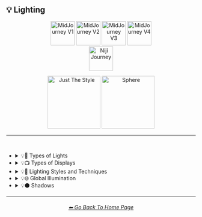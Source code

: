 <h2>💡 Lighting</h2>

<div align="center">

[<img src="/Images/Repo_Parts/Buttons/Version_Buttons/button_version_V1_inactive.webp?raw=true" alt="MidJourney V1" height="64" />](/Pages/MJ_V1/Style_Pages/Sphere/Lighting.md)
[<img src="/Images/Repo_Parts/Buttons/Version_Buttons/button_version_V2_inactive.webp?raw=true" alt="MidJourney V2" height="64" />](/Pages/MJ_V2/Style_Pages/Sphere/Lighting.md)
[<img src="/Images/Repo_Parts/Buttons/Version_Buttons/button_version_V3_active.webp?raw=true" alt="MidJourney V3" height="64" />](/Pages/MJ_V3/Style_Pages/Just_The_Style/Lighting.md)
[<img src="/Images/Repo_Parts/Buttons/Version_Buttons/button_version_V4_inactive.webp?raw=true" alt="MidJourney V4" height="64" />](/Pages/MJ_V4/Style_Pages/Just_The_Style/Lighting.md)
<br>
[<img src="/Images/Repo_Parts/Buttons/Version_Buttons/button_version_niji_inactive_full.webp?raw=true" alt="Niji Journey" height="64" />](/Pages/Niji_Journey/Style_Pages/Lighting.md)

[<img src="/Images/Repo_Parts/Buttons/Image_Type_Buttons/button_just_the_style_active.webp?raw=true" alt="Just The Style" width="140.5" />](/Pages/MJ_V3/Style_Pages/Just_The_Style/Lighting.md)
[<img src="/Images/Repo_Parts/Buttons/Image_Type_Buttons/button_sphere_inactive.webp?raw=true" alt="Sphere" width="140.5" />](/Pages/MJ_V3/Style_Pages/Sphere/Lighting.md)

</div>

<hr>
<br>


- <details><summary>💡🏮 Types of Lights</summary><p><div align="center">

	| Spotlight | Floodlight |
	| :-: | :-: |
	| <img src="/Images/MJ_V3/MidJourney_Styles/Spotlight.png?raw=true" width="256" /> | <img src="/Images/MJ_V3/MidJourney_Styles/Floodlight.png?raw=true" width="256" /> |
	
	<br>
	
	| Frontlight | Halfrear Lighting | Backlight |
	| :-: | :-: | :-: |
	| <img src="/Images/MJ_V3/MidJourney_Styles/Frontlight.png?raw=true" width="256" /> | <img src="/Images/MJ_V3/MidJourney_Styles/Halfrear_Lighting.png?raw=true" width="256" /> | <img src="/Images/MJ_V3/MidJourney_Styles/Backlight.png?raw=true" width="256" /> | 
	
	<br>
	
	| Rim Lights | Rim Lighting | Marquee |
	| :-: | :-: | :-: |
	| <img src="/Images/MJ_V3/MidJourney_Styles/Rim_Lights.png?raw=true" width="256" /> | <img src="/Images/MJ_V3/MidJourney_Styles/Rim_Lighting.png?raw=true" width="256" /> | <img src="/Images/MJ_V3/MidJourney_Styles/Marquee.png?raw=true" width="256" /> |
	
	<br>
	
	| Strobe | Strobe Light | Stroboscope |
	| :-: | :-: | :-: |
	| <img src="/Images/MJ_V3/MidJourney_Styles/Strobe.png?raw=true" width="256" /> | <img src="/Images/MJ_V3/MidJourney_Styles/Strobe_Light.png?raw=true" width="256" /> | <img src="/Images/MJ_V3/MidJourney_Styles/Stroboscope.png?raw=true" width="256" /> |

	<br>

	| Flickering Light | Bubble Light |
    | :-: | :-: |
    | <img src="/Images/MJ_V3/MidJourney_Styles/Flickering_Light.png?raw=true" width="256" /> | <img src="/Images/MJ_V3/MidJourney_Styles/Bubble_Light.png?raw=true" width="256" /> |

	<br>
	
	| Flash-Lamp | Flashtube |
	| :-: | :-: |
	| <img src="/Images/MJ_V3/MidJourney_Styles/Wave_14/Flash-Lamp.png?raw=true" width="256" /> | <img src="/Images/MJ_V3/MidJourney_Styles/Wave_14/Flashtube.png?raw=true" width="256" /> |

    <br>

	| Dim | Dim Lighting | Dark Lighting |
	| :-: | :-: | :-: |
	| <img src="/Images/MJ_V3/MidJourney_Styles/Dim.png?raw=true" width="256" /> | <img src="/Images/MJ_V3/MidJourney_Styles/Dim_Lighting.png?raw=true" width="256" /> | <img src="/Images/MJ_V3/MidJourney_Styles/Dark_Lighting.png?raw=true" width="256" /> |

	<br>
	
	| Bright | Ultrabright | Blinding Light |
	| :-: | :-: | :-: |
	| <img src="/Images/MJ_V3/MidJourney_Styles/Bright.png?raw=true" width="256" /> | <img src="/Images/MJ_V3/MidJourney_Styles/Ultrabright.png?raw=true" width="256" /> | <img src="/Images/MJ_V3/MidJourney_Styles/Wave_10/Blinding_Light.png?raw=true" width="256" /> |
	
	<br>
	
	| Crepuscular Rays | Rays of Shimmering Light |
	| :-: | :-: |
	| <img src="/Images/MJ_V3/MidJourney_Styles/Crepuscular_Rays.png?raw=true" width="256" /> | <img src="/Images/MJ_V3/MidJourney_Styles/Rays_of_Shimmering_Light.png?raw=true" width="256" /> |
	
	<br>
	
	| Artificial Lighting | Natural Lighting |
	| :-: | :-: |
	| <img src="/Images/MJ_V3/MidJourney_Styles/Artificial_Lighting.png?raw=true" width="256" /> | <img src="/Images/MJ_V3/MidJourney_Styles/Natural_Lighting.png?raw=true" width="256" /> |

	<br>

	| Sunlight | Direct Sunlight | Sunshine Ray |
	| :-: | :-: | :-: |
	| <img src="/Images/MJ_V3/MidJourney_Styles/Sunlight.png?raw=true" width="256" /> | <img src="/Images/MJ_V3/MidJourney_Styles/Wave_10/Direct_Sunlight.png?raw=true" width="256" /> | <img src="/Images/MJ_V3/MidJourney_Styles/Sunshine_Ray.png?raw=true" width="256" /> |
	
	<br>

	| Sunbeams | Moonbeams | Starlight |
	| :-: | :-: | :-: |
	| <img src="/Images/MJ_V3/MidJourney_Styles/Wave_11/Sunbeams.png?raw=true" width="256" /> | <img src="/Images/MJ_V3/MidJourney_Styles/Wave_11/Moonbeams.png?raw=true" width="256" /> | <img src="/Images/MJ_V3/MidJourney_Styles/Wave_11/Starlight.png?raw=true" width="256" /> |

	<br>

	| Incandescent | Incandescent Lamp |
	| :-: | :-: |
	| <img src="/Images/MJ_V3/MidJourney_Styles/Incandescent.png?raw=true" width="256" /> | <img src="/Images/MJ_V3/MidJourney_Styles/Incandescent_Lamp.png?raw=true" width="256" /> |
	
	<br>

	| Fluorescent | Fluorescent Lamp |
	| :-: | :-: |
	| <img src="/Images/MJ_V3/MidJourney_Styles/Fluorescent.png?raw=true" width="256" /> | <img src="/Images/MJ_V3/MidJourney_Styles/Fluorescent_Lamp.png?raw=true" width="256" /> |

	<br>

	| CFL | CFL Light |
	| :-: | :-: |
	| <img src="/Images/MJ_V3/MidJourney_Styles/Wave_11/CFL.png?raw=true" width="256" /> | <img src="/Images/MJ_V3/MidJourney_Styles/Wave_11/CFL_Light.png?raw=true" width="256" /> |
	
	<br>

	| Candlelight | Torch | Torch Light |
	| :-: | :-: | :-: |
	| <img src="/Images/MJ_V3/MidJourney_Styles/Candlelight.png?raw=true" width="256" /> | <img src="/Images/MJ_V3/MidJourney_Styles/Wave_11/Torch.png?raw=true" width="256" /> | <img src="/Images/MJ_V3/MidJourney_Styles/Wave_11/Torch_Light.png?raw=true" width="256" /> |

	<br>

	| Northern Lights |
	| :-: |
	| <img src="/Images/MJ_V3/MidJourney_Styles/Wave_10/Northern_Lights.png?raw=true" width="256" /> |

	<br>
	
	| Plasma Globe | Plasma Lamp | Lava Lamp |
	| :-: | :-: | :-: |
	| <img src="/Images/MJ_V3/MidJourney_Styles/Plasma_Globe.png?raw=true" width="256" /> | <img src="/Images/MJ_V3/MidJourney_Styles/Wave_11/Plasma_Lamp.png?raw=true" width="256" /> | <img src="/Images/MJ_V3/MidJourney_Styles/Lava_Lamp.png?raw=true" width="256" /> |
	
	<br>
	
	| Tesla Coil | Electric Arc | Crackle Tube |
	| :-: | :-: | :-: |
	| <img src="/Images/MJ_V3/MidJourney_Styles/Tesla_Coil.png?raw=true" width="256" /> | <img src="/Images/MJ_V3/MidJourney_Styles/Electric_Arc.png?raw=true" width="256" /> | <img src="/Images/MJ_V3/MidJourney_Styles/Crackle_Tube.png?raw=true" width="256" /> |

	<br>

	| Glow Stick | Blacklight |
	| :-: | :-: |
	| <img src="/Images/MJ_V3/MidJourney_Styles/Glow_Stick.png?raw=true" width="256" /> | <img src="/Images/MJ_V3/MidJourney_Styles/Wave_11/Blacklight.png?raw=true" width="256" /> |

	<br>

	| Laser | Laser Light Show |
	| :-: | :-: |
	| <img src="/Images/MJ_V3/MidJourney_Styles/Laser.png?raw=true" width="256" /> | <img src="/Images/MJ_V3/MidJourney_Styles/Wave_11/Laser_Light_Show.png?raw=true" width="256" /> |

	<br>
	
	| Dye-Laser | Ion-Laser | Gas-Laser |
	| :-: | :-: | :-: |
	| <img src="/Images/MJ_V3/MidJourney_Styles/Wave_14/Dye-Laser.png?raw=true" width="256" /> | <img src="/Images/MJ_V3/MidJourney_Styles/Wave_14/Ion-Laser.png?raw=true" width="256" /> | <img src="/Images/MJ_V3/MidJourney_Styles/Wave_14/Gas-Laser.png?raw=true" width="256" /> |

	<br>

	| Gobo | Gobo Light |
    | :-: | :-: |
    | <img src="/Images/MJ_V3/MidJourney_Styles/Gobo.png?raw=true" width="256" /> | <img src="/Images/MJ_V3/MidJourney_Styles/Gobo_Light.png?raw=true" width="256" /> |

    <br>
	
	| Halogen | Halogen Lamp |
	| :-: | :-: |
	| <img src="/Images/MJ_V3/MidJourney_Styles/Halogen.png?raw=true" width="256" /> | <img src="/Images/MJ_V3/MidJourney_Styles/Halogen_Lamp.png?raw=true" width="256" /> |
	
	<br>
	
	| Neon Lamp | Xenon Lamp | Krypton Lamp |
	| :-: | :-: | :-: |
	| <img src="/Images/MJ_V3/MidJourney_Styles/Neon_Lamp.png?raw=true" width="256" /> | <img src="/Images/MJ_V3/MidJourney_Styles/Xenon_Lamp.png?raw=true" width="256" /> | <img src="/Images/MJ_V3/MidJourney_Styles/Krypton_Lamp.png?raw=true" width="256" /> |
	
	<br>
	
	| Argon Lamp | Argon Flash |
	| :-: | :-: |
	| <img src="/Images/MJ_V3/MidJourney_Styles/Argon_Lamp.png?raw=true" width="256" /> | <img src="/Images/MJ_V3/MidJourney_Styles/Wave_14/Argon_Flash.png?raw=true" width="256" /> |

	<br>

	| Helium Lamp | Carbide Lamp |
	| :-: | :-: |
	| <img src="/Images/MJ_V3/MidJourney_Styles/Helium_Lamp.png?raw=true" width="256" /> | <img src="/Images/MJ_V3/MidJourney_Styles/Carbide_Lamp.png?raw=true" width="256" /> |

	<br>
	
	| Argand Lamp | Diya Lamp | Arc Lamp |
	| :-: | :-: | :-: |
	| <img src="/Images/MJ_V3/MidJourney_Styles/Argand_Lamp.png?raw=true" width="256" /> | <img src="/Images/MJ_V3/MidJourney_Styles/Diya_Lamp.png?raw=true" width="256" /> | <img src="/Images/MJ_V3/MidJourney_Styles/Wave_11/Arc_Lamp.png?raw=true" width="256" /> |
	
	<br>
	
	| Gas Lamp | Gas Mantle | Kerosene Lamp |
	| :-: | :-: | :-: |
	| <img src="/Images/MJ_V3/MidJourney_Styles/Wave_14/Gas_Lamp.png?raw=true" width="256" /> | <img src="/Images/MJ_V3/MidJourney_Styles/Wave_14/Gas_Mantle.png?raw=true" width="256" /> | <img src="/Images/MJ_V3/MidJourney_Styles/Wave_14/Kerosene_Lamp.png?raw=true" width="256" /> |
	
	<br>
	
	| Tilley Lamp | Oil Lamp |
	| :-: | :-: |
	| <img src="/Images/MJ_V3/MidJourney_Styles/Wave_14/Tilley_Lamp.png?raw=true" width="256" /> | <img src="/Images/MJ_V3/MidJourney_Styles/Wave_14/Oil_Lamp.png?raw=true" width="256" /> |
	
	<br>
	
	| Mercury-Vapor Lamp | Metal-Halide Lamp | Sodium-Vapor Lamp |
	| :-: | :-: | :-: |
	| <img src="/Images/MJ_V3/MidJourney_Styles/Wave_14/Mercury-Vapor_Lamp.png?raw=true" width="256" /> | <img src="/Images/MJ_V3/MidJourney_Styles/Wave_14/Metal-Halide_Lamp.png?raw=true" width="256" /> | <img src="/Images/MJ_V3/MidJourney_Styles/Wave_14/Sodium-Vapor_Lamp.png?raw=true" width="256" /> |
	
	<br>
	
	| Sulfur Lamp | Hollow-Cathode Lamp | Electrodeless Lamp |
	| :-: | :-: | :-: |
	| <img src="/Images/MJ_V3/MidJourney_Styles/Wave_14/Sulfur_Lamp.png?raw=true" width="256" /> | <img src="/Images/MJ_V3/MidJourney_Styles/Wave_14/Hollow-Cathode_Lamp.png?raw=true" width="256" /> | <img src="/Images/MJ_V3/MidJourney_Styles/Wave_14/Electrodeless_Lamp.png?raw=true" width="256" /> |

	<br>
	
	| Lantern | Schwarz Lantern | Coleman Lantern |
	| :-: | :-: | :-: |
	| <img src="/Images/MJ_V3/MidJourney_Styles/Lantern.png?raw=true" width="256" /> | <img src="/Images/MJ_V3/MidJourney_Styles/Schwarz_Lantern.png?raw=true" width="256" /> | <img src="/Images/MJ_V3/MidJourney_Styles/Wave_14/Coleman_Lantern.png?raw=true" width="256" /> |

	<br>

	| Flare | Ember Light |
	| :-: | :-: |
	| <img src="/Images/MJ_V3/MidJourney_Styles/Flare.png?raw=true" width="256" /> | <img src="/Images/MJ_V3/MidJourney_Styles/Wave_14/Ember_Light.png?raw=true" width="256" /> |

	<br>
	
	| Edison Bulb | Nixie Tube | Rubens-Tube |
	| :-: | :-: | :-: |
	| <img src="/Images/MJ_V3/MidJourney_Styles/Edison_Bulb.png?raw=true" width="256" /> | <img src="/Images/MJ_V3/MidJourney_Styles/Nixie_Tube.png?raw=true" width="256" /> | <img src="/Images/MJ_V3/MidJourney_Styles/Wave_11/Rubens-Tube.png?raw=true" width="256" /> |
	
	<br>

	| Vacuum Tube Lamp | Geissler Tube | Dekatron |
	| :-: | :-: | :-: |
	| <img src="/Images/MJ_V3/MidJourney_Styles/Vacuum_Tube_Lamp.png?raw=true" width="256" /> | <img src="/Images/MJ_V3/MidJourney_Styles/Wave_14/Geissler_Tube.png?raw=true" width="256" /> | <img src="/Images/MJ_V3/MidJourney_Styles/Wave_14/Dekatron.png?raw=true" width="256" /> |

	<br>
	
	| Nightlight | Christmas Lights |
	| :-: | :-: |
	| <img src="/Images/MJ_V3/MidJourney_Styles/Nightlight.png?raw=true" width="256" /> | <img src="/Images/MJ_V3/MidJourney_Styles/Christmas_Lights.png?raw=true" width="256" /> |

	<br>

	| Optical Fiber | Electroluminescent Wire | Electromagnetic Spectrum |
	| :-: | :-: | :-: |
	| <img src="/Images/MJ_V3/MidJourney_Styles/Optical_Fiber.png?raw=true" width="256" /> | <img src="/Images/MJ_V3/MidJourney_Styles/Electroluminescent_Wire.png?raw=true" width="256" /> | <img src="/Images/MJ_V3/MidJourney_Styles/Electromagnetic_Spectrum.png?raw=true" width="256" /> |

	<br>
	
	| Infrared | Ultraviolet | UV |
	| :-: | :-: | :-: |
	| <img src="/Images/MJ_V3/MidJourney_Styles/Infrared.png?raw=true" width="256" /> | <img src="/Images/MJ_V3/MidJourney_Styles/Ultraviolet.png?raw=true" width="256" /> | <img src="/Images/MJ_V3/MidJourney_Styles/UV.png?raw=true" width="256" /> | 

	<br>
	
	| X-Ray | Lightspeed |
	| :-: | :-: |
	| <img src="/Images/MJ_V3/MidJourney_Styles/X-Ray.png?raw=true" width="256" /> | <img src="/Images/MJ_V3/MidJourney_Styles/Lightspeed.png?raw=true" width="256" /> |

	<br>

	| Nightclub |
	| :-: |
	| <img src="/Images/MJ_V3/MidJourney_Styles/Wave_10/Nightclub.png?raw=true" width="256" /> |
	
	<br>
	
	| Glowing Radioactivity | Nuclear Waste | Glowing Nuclear Waste |
	| :-: | :-: | :-: |
	| <img src="/Images/MJ_V3/MidJourney_Styles/Wave_10/Glowing_Radioactivity.png?raw=true" width="256" /> | <img src="/Images/MJ_V3/MidJourney_Styles/Wave_10/Nuclear_Waste.png?raw=true" width="256" /> | <img src="/Images/MJ_V3/MidJourney_Styles/Wave_10/Glowing_Nuclear_Waste.png?raw=true" width="256" /> |
	
	<br>

	</div></p></details>


- <details><summary>💡📺 Types of Displays</summary><p><div align="center">
	
	| 7 Segment Display | Dot Matrix Display | Electroluminescent Display |
	| :-: | :-: | :-: |
	| <img src="/Images/MJ_V3/MidJourney_Styles/7_Segment_Display.png?raw=true" width="256" /> | <img src="/Images/MJ_V3/MidJourney_Styles/Dot_Matrix_Display.png?raw=true" width="256" /> | <img src="/Images/MJ_V3/MidJourney_Styles/Electroluminescent_Display.png?raw=true" width="256" /> |
	
	<br>

	| CRT | Vacuum Fluorescent Display | Phosphor Display |
	| :-: | :-: | :-: |
	| <img src="/Images/MJ_V3/MidJourney_Styles/CRT.png?raw=true" width="256" /> | <img src="/Images/MJ_V3/MidJourney_Styles/Vacuum_Fluorescent_Display.png?raw=true" width="256" /> | <img src="/Images/MJ_V3/MidJourney_Styles/Phosphor_Display.png?raw=true" width="256" /> |
	
	<br>
	
	| LCD | LED |
	| :-: | :-: |
	| <img src="/Images/MJ_V3/MidJourney_Styles/LCD.png?raw=true" width="256" /> | <img src="/Images/MJ_V3/MidJourney_Styles/LED.png?raw=true" width="256" /> |
	
	<br>
	
	| OLED | AMOLED |
	| :-: | :-: |
	| <img src="/Images/MJ_V3/MidJourney_Styles/OLED.png?raw=true" width="256" /> | <img src="/Images/MJ_V3/MidJourney_Styles/AMOLED.png?raw=true" width="256" /> |
	
	<br>
	
	| Plasma Display | Quantum Dot | Quantum Dot Display |
	| :-: | :-: | :-: |
	| <img src="/Images/MJ_V3/MidJourney_Styles/Plasma_Display.png?raw=true" width="256" /> | <img src="/Images/MJ_V3/MidJourney_Styles/Quantum_Dot.png?raw=true" width="256" /> | <img src="/Images/MJ_V3/MidJourney_Styles/Quantum_Dot_Display.png?raw=true" width="256" /> |

	<br>

	| Jumbotron |
	| :-: |
	| <img src="/Images/MJ_V3/MidJourney_Styles/Jumbotron.png?raw=true" width="256" /> |

	</div></p></details>


- <details><summary>💡🔦 Lighting Styles and Techniques</summary><p><div align="center">

	| Lighting | Illuminated | Illumination |
	| :-: | :-: | :-: |
	| <img src="/Images/MJ_V3/MidJourney_Styles/Wave_13/Lighting.png?raw=true" width="256" /> | <img src="/Images/MJ_V3/MidJourney_Styles/Wave_13/Illuminated.png?raw=true" width="256" /> | <img src="/Images/MJ_V3/MidJourney_Styles/Wave_13/Illumination.png?raw=true" width="256" /> |
	
	<br>

	| Moody Lighting | Cinematic Lighting | Studio Lighting |
	| :-: | :-: | :-: |
	| <img src="/Images/MJ_V3/MidJourney_Styles/Moody_Lighting.png?raw=true" width="256" /> | <img src="/Images/MJ_V3/MidJourney_Styles/Cinematic_Lighting.png?raw=true" width="256" /> | <img src="/Images/MJ_V3/MidJourney_Styles/Studio_Lighting.png?raw=true" width="256" /> | 
	
	<br>
	
	| Soft Lighting | Hard Lighting | Accent Lighting |
	| :-: | :-: | :-: |
	| <img src="/Images/MJ_V3/MidJourney_Styles/Soft_Lighting.png?raw=true" width="256" /> | <img src="/Images/MJ_V3/MidJourney_Styles/Hard_Lighting.png?raw=true" width="256" /> | <img src="/Images/MJ_V3/MidJourney_Styles/Accent_Lighting.png?raw=true" width="256" /> |
	
	<br>
	
	| Volumetric | Volumetric Lighting | Contre-Jour |
	| :-: | :-: | :-: |
	| <img src="/Images/MJ_V3/MidJourney_Styles/Volumetric.png?raw=true" width="256" /> | <img src="/Images/MJ_V3/MidJourney_Styles/Volumetric_Lighting.png?raw=true" width="256" /> | <img src="/Images/MJ_V3/MidJourney_Styles/Contre-Jour.png?raw=true" width="256" /> |
	
	<br>
	
	| Rembrandt Lighting | Split Lighting | Beautiful Lighting |
	| :-: | :-: | :-: |
	| <img src="/Images/MJ_V3/MidJourney_Styles/Rembrandt_Lighting.png?raw=true" width="256" /> | <img src="/Images/MJ_V3/MidJourney_Styles/Split_Lighting.png?raw=true" width="256" /> | <img src="/Images/MJ_V3/MidJourney_Styles/Beautiful_Lighting.png?raw=true" width="256" /> |

	<br>

	| Nightclub Lighting | Concert Lighting | Museum Lighting |
	| :-: | :-: | :-: |
	| <img src="/Images/MJ_V3/MidJourney_Styles/Wave_10/Nightclub_Lighting.png?raw=true" width="256" /> | <img src="/Images/MJ_V3/MidJourney_Styles/Wave_10/Concert_Lighting.png?raw=true" width="256" /> | <img src="/Images/MJ_V3/MidJourney_Styles/Wave_11/Museum_Lighting.png?raw=true" width="256" /> |

	<br>

	| Light Pollution |
	| :-: |
	| <img src="/Images/MJ_V3/MidJourney_Styles/Light_Pollution.png?raw=true" width="256" /> |

	</div></p></details>


- <details><summary>💡🌐 Global Illumination</summary><p><div align="center">

	| Global Illumination | Lumen Global Illumination | Screen Space Global Illumination |
	| :-: | :-: | :-: |
	| <img src="/Images/MJ_V3/MidJourney_Styles/Global_Illumination.png?raw=true" width="256" /> | <img src="/Images/MJ_V3/MidJourney_Styles/Lumen_Global_Illumination.png?raw=true" width="256" /> | <img src="/Images/MJ_V3/MidJourney_Styles/Screen_Space_Global_Illumination.png?raw=true" width="256" /> | 
	
	<br>
	
	| Ray Tracing Global Illumination |
	| :-: |
	| <img src="/Images/MJ_V3/MidJourney_Styles/Ray_Tracing_Global_Illumination.png?raw=true" width="256" /> |

	</div></p></details>


- <details><summary>💡⚫ Shadows</summary><p><div align="center">
	
	| Shadow | Shadows | Ray Traced Shadows |
	| :-: | :-: | :-: |
	| <img src="/Images/MJ_V3/MidJourney_Styles/Wave_13/Shadow.png?raw=true" width="256" /> | <img src="/Images/MJ_V3/MidJourney_Styles/Shadows.png?raw=true" width="256" /> | <img src="/Images/MJ_V3/MidJourney_Styles/Ray_Traced_Shadows.png?raw=true" width="256" /> |

	</div></p></details>

<hr><!--------------->
<div align="center">
<h6><a href="https://github.com/willwulfken/MidJourney-Styles-and-Keywords-Reference/blob/main/README.md">⬅ Go Back To Home Page</a></h6>
</div>